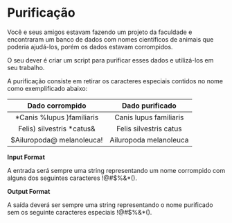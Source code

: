 
# Purificação

Você e seus amigos estavam fazendo um projeto da faculdade e encontraram um banco de dados com nomes científicos de animais que poderia ajudá-los, porém os dados estavam corrompidos.

O seu dever é criar um script para purificar esses dados e utilizá-los em seu trabalho.

A purificação consiste em retirar os caracteres especiais contidos no nome como exemplificado abaixo:

| Dado corrompido | Dado purificado |
| :------------------------: | :---------------------: |
| *Canis %lupus )familiaris  | Canis lupus familiaris  |
| Felis) silvestris *catus&  | Felis silvestris catus  |
| $Ailuropoda@ melanoleuca!  | Ailuropoda melanoleuca  |




**Input Format**

A entrada será sempre uma string representando um nome corrompido com alguns dos seguintes caracteres !@#$%&*().


**Output Format**

A saída deverá ser sempre uma string representando o nome purificado sem os seguinte caracteres especiais !@#$%&*().
